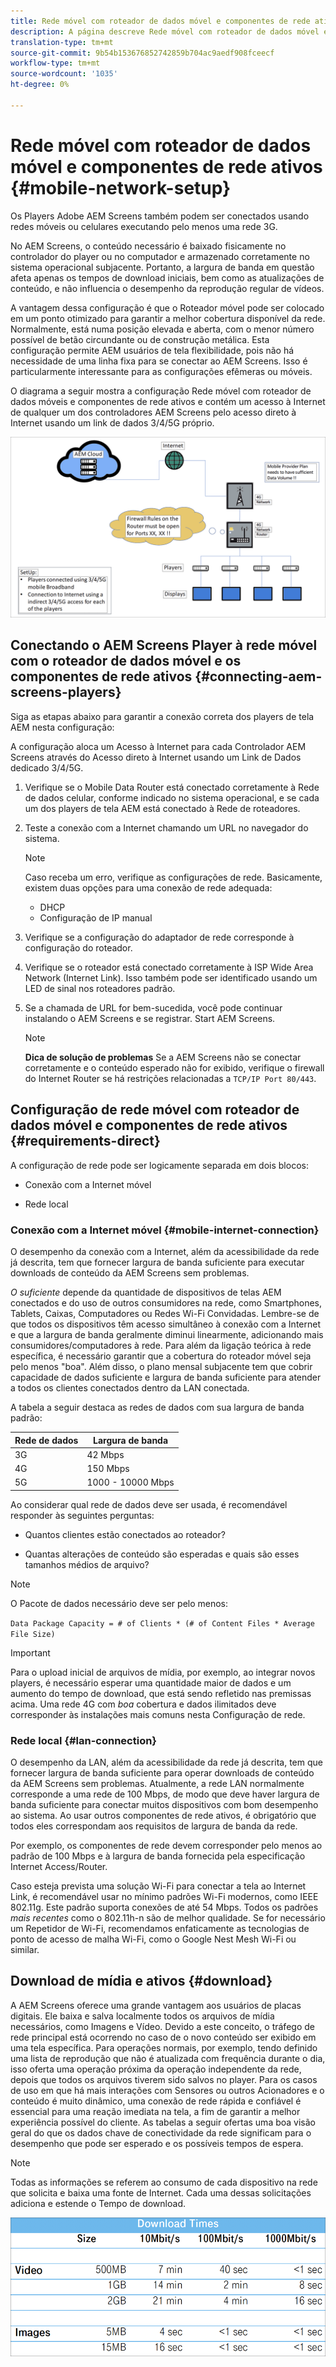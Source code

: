 ```yaml
---
title: Rede móvel com roteador de dados móvel e componentes de rede ativos
description: A página descreve Rede móvel com roteador de dados móvel e componentes de rede ativos
translation-type: tm+mt
source-git-commit: 9b54b153676852742859b704ac9aedf908fceecf
workflow-type: tm+mt
source-wordcount: '1035'
ht-degree: 0%

---
```



# Rede móvel com roteador de dados móvel e componentes de rede ativos {#mobile-network-setup}

Os Players Adobe AEM Screens também podem ser conectados usando redes móveis ou celulares executando pelo menos uma rede 3G.

No AEM Screens, o conteúdo necessário é baixado fisicamente no controlador do player ou no computador e armazenado corretamente no sistema operacional subjacente. Portanto, a largura de banda em questão afeta apenas os tempos de download iniciais, bem como as atualizações de conteúdo, e não influencia o desempenho da reprodução regular de vídeos.

A vantagem dessa configuração é que o Roteador móvel pode ser colocado em um ponto otimizado para garantir a melhor cobertura disponível da rede. Normalmente, está numa posição elevada e aberta, com o menor número possível de betão circundante ou de construção metálica.
Esta configuração permite AEM usuários de tela flexibilidade, pois não há necessidade de uma linha fixa para se conectar ao AEM Screens. Isso é particularmente interessante para as configurações efêmeras ou móveis.

O diagrama a seguir mostra a configuração Rede móvel com roteador de dados móveis e componentes de rede ativos e contém um acesso à Internet de qualquer um dos controladores AEM Screens pelo acesso direto à Internet usando um link de dados 3/4/5G próprio.

![](/help/using/assets/mobile-network-1.png)

## Conectando o AEM Screens Player à rede móvel com o roteador de dados móvel e os componentes de rede ativos {#connecting-aem-screens-players}

Siga as etapas abaixo para garantir a conexão correta dos players de tela AEM nesta configuração:

A configuração aloca um Acesso à Internet para cada Controlador AEM Screens através do Acesso direto à Internet usando um Link de Dados dedicado 3/4/5G.

1. Verifique se o Mobile Data Router está conectado corretamente à Rede de dados celular, conforme indicado no sistema operacional, e se cada um dos players de tela AEM está conectado à Rede de roteadores.
1. Teste a conexão com a Internet chamando um URL no navegador do sistema.
   >[!NOTE]
   >Caso receba um erro, verifique as configurações de rede. Basicamente, existem duas opções para uma conexão de rede adequada:
   >* DHCP
   >* Configuração de IP manual


1. Verifique se a configuração do adaptador de rede corresponde à configuração do roteador.

1. Verifique se o roteador está conectado corretamente à ISP Wide Area Network (Internet Link). Isso também pode ser identificado usando um LED de sinal nos roteadores padrão.
1. Se a chamada de URL for bem-sucedida, você pode continuar instalando o AEM Screens e se registrar. Start AEM Screens.

   >[!NOTE]
   >**Dica de solução de problemas**
   >Se a AEM Screens não se conectar corretamente e o conteúdo esperado não for exibido, verifique o firewall do Internet Router se há restrições relacionadas a `TCP/IP Port 80/443`.


## Configuração de rede móvel com roteador de dados móvel e componentes de rede ativos {#requirements-direct}

A configuração de rede pode ser logicamente separada em dois blocos:

* Conexão com a Internet móvel

* Rede local

### Conexão com a Internet móvel {#mobile-internet-connection}

O desempenho da conexão com a Internet, além da acessibilidade da rede já descrita, tem que fornecer largura de banda suficiente para executar downloads de conteúdo da AEM Screens sem problemas.

*O suficiente* depende da quantidade de dispositivos de telas AEM conectados e do uso de outros consumidores na rede, como Smartphones, Tablets, Caixas, Computadores ou Redes Wi-Fi Convidadas.
Lembre-se de que todos os dispositivos têm acesso simultâneo à conexão com a Internet e que a largura de banda geralmente diminui linearmente, adicionando mais consumidores/computadores à rede.
Para além da ligação teórica à rede específica, é necessário garantir que a cobertura do roteador móvel seja pelo menos &quot;boa&quot;. Além disso, o plano mensal subjacente tem que cobrir capacidade de dados suficiente e largura de banda suficiente para atender a todos os clientes conectados dentro da LAN conectada.

A tabela a seguir destaca as redes de dados com sua largura de banda padrão:

| Rede de dados | Largura de banda |
|--- |--- |
| 3G | 42 Mbps |
| 4G | 150 Mbps |
| 5G | 1000 - 10000 Mbps |

Ao considerar qual rede de dados deve ser usada, é recomendável responder às seguintes perguntas:

* Quantos clientes estão conectados ao roteador?

* Quantas alterações de conteúdo são esperadas e quais são esses tamanhos médios de arquivo?

>[!NOTE]
>
>O Pacote de dados necessário deve ser pelo menos:
>
>`Data Package Capacity = # of Clients * (# of Content Files * Average File Size)`

>[!IMPORTANT]
>
>Para o upload inicial de arquivos de mídia, por exemplo, ao integrar novos players, é necessário esperar uma quantidade maior de dados e um aumento do tempo de download, que está sendo refletido nas premissas acima. Uma rede 4G com *boa* cobertura e dados ilimitados deve corresponder às instalações mais comuns nesta Configuração de rede.


### Rede local {#lan-connection}

O desempenho da LAN, além da acessibilidade da rede já descrita, tem que fornecer largura de banda suficiente para operar downloads de conteúdo da AEM Screens sem problemas. Atualmente, a rede LAN normalmente corresponde a uma rede de 100 Mbps, de modo que deve haver largura de banda suficiente para conectar muitos dispositivos com bom desempenho ao sistema. Ao usar outros componentes de rede ativos, é obrigatório que todos eles correspondam aos requisitos de largura de banda da rede.

Por exemplo, os componentes de rede devem corresponder pelo menos ao padrão de 100 Mbps e à largura de banda fornecida pela especificação Internet Access/Router.

Caso esteja prevista uma solução Wi-Fi para conectar a tela ao Internet Link, é recomendável usar no mínimo padrões Wi-Fi modernos, como IEEE 802.11g. Este padrão suporta conexões de até 54 Mbps. Todos os padrões *mais recentes* como o 802.11h-n são de melhor qualidade. Se for necessário um Repetidor de Wi-Fi, recomendamos enfaticamente as tecnologias de ponto de acesso de malha Wi-Fi, como o Google Nest Mesh Wi-Fi ou similar.

## Download de mídia e ativos {#download}

A AEM Screens oferece uma grande vantagem aos usuários de placas digitais. Ele baixa e salva localmente todos os arquivos de mídia necessários, como Imagens e Vídeo. Devido a este conceito, o tráfego de rede principal está ocorrendo no caso de o novo conteúdo ser exibido em uma tela específica.
Para operações normais, por exemplo, tendo definido uma lista de reprodução que não é atualizada com frequência durante o dia, isso oferta uma operação próxima da operação independente da rede, depois que todos os arquivos tiverem sido salvos no player.
Para os casos de uso em que há mais interações com Sensores ou outros Acionadores e o conteúdo é muito dinâmico, uma conexão de rede rápida e confiável é essencial para uma reação imediata na tela, a fim de garantir a melhor experiência possível do cliente.
As tabelas a seguir ofertas uma boa visão geral do que os dados chave de conectividade da rede significam para o desempenho que pode ser esperado e os possíveis tempos de espera.

>[!NOTE]
>
>Todas as informações se referem ao consumo de cada dispositivo na rede que solicita e baixa uma fonte de Internet. Cada uma dessas solicitações adiciona e estende o Tempo de download.

![](/help/using/assets/mobile-router-download.png)
